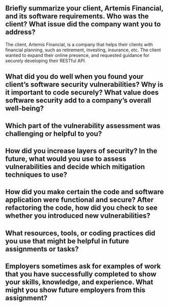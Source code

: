 ## Briefly summarize your client, Artemis Financial, and its software requirements. Who was the client? What issue did the company want you to address?

The client, Artemis Financial, is a company that helps their clients with financial planning, such as retirement, investing, insurance, etc. The client wanted to expand their online presence, and requested guidance for securely developing their RESTful API.

## What did you do well when you found your client’s software security vulnerabilities? Why is it important to code securely? What value does software security add to a company’s overall well-being?


## Which part of the vulnerability assessment was challenging or helpful to you?


## How did you increase layers of security? In the future, what would you use to assess vulnerabilities and decide which mitigation techniques to use?


## How did you make certain the code and software application were functional and secure? After refactoring the code, how did you check to see whether you introduced new vulnerabilities?


## What resources, tools, or coding practices did you use that might be helpful in future assignments or tasks?


## Employers sometimes ask for examples of work that you have successfully completed to show your skills, knowledge, and experience. What might you show future employers from this assignment?
